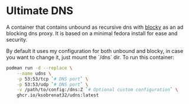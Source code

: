 # Ultimate DNS

A container that contains unbound as recursive dns with
 [blocky](https://0xerr0r.github.io/blocky/) as an ad blocking
 dns proxy. It is based on a minimal fedora install for
 ease and security.

By default it uses my configuration for both unbound and blocky,
 in case you want to change it, just mount the ´/dns´ dir.
 To run this container:

```sh
podman run -d --replace \
    --name udns \
    -p 53:53/tcp `# DNS port` \
    -p 53:53/udp `# DNS port` \
    -v /path/to/config:/dns:Z `# Optional custom configuration` \
    ghcr.io/ksobrenat32/udns:latest
```
